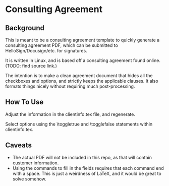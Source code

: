 # Consulting Agreement

## Background
This is meant to be a consulting agreement template to quickly generate a consulting agreement PDF, which can be submitted to HelloSign/Docusign/etc. for signatures.

It is written in Linux, and is based off a consulting agreement found online.  (TODO: find source link.)

The intention is to make a clean agreement document that hides all the checkboxes and options, and strictly keeps the applicable clauses.  It also formats things nicely without requiring much post-processing.

## How To Use

Adjust the information in the clientinfo.tex file, and regenerate.

Select options using the \toggletrue and \togglefalse statements within clientinfo.tex. 

## Caveats

* The actual PDF will not be included in this repo, as that will contain customer information.  
* Using the commands to fill in the fields requires that each command end with a space.  This is just a weirdness of LaTeX, and it would be great to solve somehow.

